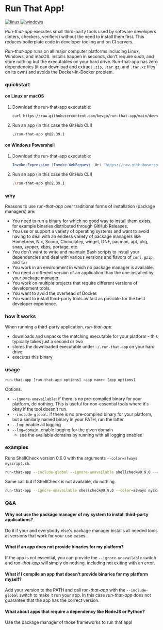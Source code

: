 # Run That App!

[![linux](https://github.com/kevgo/run-that-app/actions/workflows/ci_linux.yml/badge.svg)](https://github.com/kevgo/run-that-app/actions/workflows/ci_linux.yml)
[![windows](https://github.com/kevgo/run-that-app/actions/workflows/ci_windows.yml/badge.svg)](https://github.com/kevgo/run-that-app/actions/workflows/ci_windows.yml)

_Run-that-app_ executes small third-party tools used by software developers
(linters, checkers, verifiers) without the need to install them first. This
reduces boilerplate code in developer tooling and on CI servers.

_Run-that-app_ runs on all major computer platforms including Linux, Windows,
and macOS. Installs happen in seconds, don't require _sudo_, and store nothing
but the executables on your hard drive. Run-that-app has zero dependencies (it
can download and extract `.zip`, `.tar.gz`, and `.tar.xz` files on its own) and
avoids the Docker-in-Docker problem.

### quickstart

#### on Linux or macOS

1. Download the run-that-app executable:

   ```bash
   curl https://raw.githubusercontent.com/kevgo/run-that-app/main/download.sh | sh
   ```

2. Run an app (in this case the GitHub CLI)

   ```bash
   ./run-that-app gh@2.39.1
   ```

#### on Windows Powershell

1. Download the run-that-app executable:

   ```powershell
   Invoke-Expression (Invoke-WebRequest -Uri "https://raw.githubusercontent.com/kevgo/run-that-app/main/download.ps1" -UseBasicParsing).Content
   ```

2. Run an app (in this case the GitHub CLI)

   ```bash
   .\run-that-app gh@2.39.1
   ```

### why

Reasons to use _run-that-app_ over traditional forms of installation (package
managers) are:

- You need to run a binary for which no good way to install them exists, for
  example binaries distributed through GitHub Releases.
- You use or support a variety of operating systems and want to avoid having to
  deal with an endless variety of package managers like Homebrew, Nix, Scoop,
  Chocolatey, winget, DNF, pacman, apt, pkg, snap, zypper, xbps, portage, etc.
- You don't want to write and maintain Bash scripts to install your dependencies
  and deal with various versions and flavors of `curl`, `gzip`, and `tar`
- You work in an environment in which no package manager is available.
- You need a different version of an application than the one installed by your
  package manager.
- You work on multiple projects that require different versions of development
  tools.
- You want to avoid the overhead of Docker.
- You want to install third-party tools as fast as possible for the best
  developer experience.

### how it works

When running a third-party application, _run-that-app_:

- downloads and unpacks the matching executable for your platform - this
  typically takes just a second or two
- stores the downloaded executable under `~/.run-that-app` on your hard drive
- executes this binary

### usage

```bash
run-that-app [run-that-app options] <app name> [app options]
```

Options:

- `--ignore-unavailable`: if there is no pre-compiled binary for your platform,
  do nothing. This is useful for non-essential tools where it's okay if the tool
  doesn't run.
- `--include-global`: if there is no pre-compiled binary for your platform, but
  a similarly named binary in your PATH, run the latter.
- `--log`: enable all logging
- `--log=domain`: enable logging for the given domain
  - see the available domains by running with all logging enabled

### examples

Runs ShellCheck version 0.9.0 with the arguments `--color=always myscript.sh`.

```bash
run-that-app --include-global --ignore-unavailable shellcheck@0.9.0 --color=always myscript.sh
```

Same call but if ShellCheck is not available, do nothing.

```bash
run-that-app --ignore-unavailable shellcheck@0.9.0 --color=always myscript.sh
```

### Q&A

#### Why not use the package manager of my system to install third-party applications?

Do it if your and everybody else's package manager installs all needed tools at
versions that work for your use cases.

#### What if an app does not provide binaries for my platform?

If the app is not essential, you can provide the `--ignore-unavailable` switch
and _run-that-app_ will simply do nothing, including not exiting with an error.

#### What if I compile an app that doesn't provide binaries for my platform myself?

Add your version to the PATH and call _run-that-app_ with the `--include-global`
switch to make it run your app. In this case _run-that-app_ does not guarantee
that the app has the correct version.

#### What about apps that require a dependency like NodeJS or Python?

Use the package manager of those frameworks to run that app!
